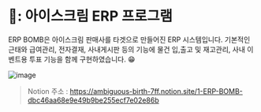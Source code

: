 # 🍦: 아이스크림 ERP 프로그램

ERP BOMB은 아이스크림 판매사를 타겟으로 만들어진 ERP 시스템입니다. 기본적인 근태와 급여관리, 전자결재, 사내게시판 등의 기능에 물건 입,출고 및 재고관리, 사내 이벤트용 투표 기능을 함께 구현하였습니다. :grin:

![image](https://user-images.githubusercontent.com/86546758/159121028-035b65e3-5b0d-4598-8f24-31bb10d9e33f.png)
> Notion 주소 : https://ambiguous-birth-7ff.notion.site/1-ERP-BOMB-dbc46aa68e9e49b9be255ecf7e02e86b

